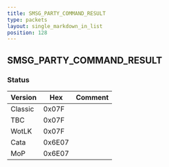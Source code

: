 ```yaml
---
title: SMSG_PARTY_COMMAND_RESULT
type: packets
layout: single_markdown_in_list
position: 128
---
```


## SMSG_PARTY_COMMAND_RESULT

### Status

Version    | Hex        | Comment
---------- | ---------- | ---------- 
Classic    | 0x07F      | 
TBC        | 0x07F      | 
WotLK      | 0x07F      | 
Cata       | 0x6E07     | 
MoP        | 0x6E07     | 